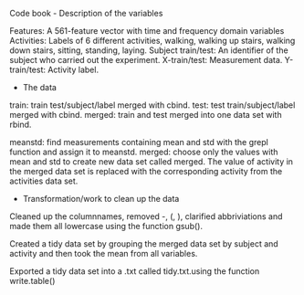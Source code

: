 Code book - Description of the variables

Features: A 561-feature vector with time and frequency domain variables
Activities: Labels of 6 different activities, walking, walking up
stairs, walking down stairs, sitting, standing, laying. Subject
train/test: An identifier of the subject who carried out the experiment.
X-train/test: Measurement data. Y-train/test: Activity label.

-   The data

train: train test/subject/label merged with cbind. test: test
train/subject/label merged with cbind. merged: train and test merged
into one data set with rbind.

meanstd: find measurements containing mean and std with the grepl
function and assign it to meanstd. merged: choose only the values with
mean and std to create new data set called merged. The value of activity
in the merged data set is replaced with the corresponding activity from
the activities data set.

-   Transformation/work to clean up the data

Cleaned up the columnnames, removed -, (, ), clarified abbriviations and
made them all lowercase using the function gsub().

Created a tidy data set by grouping the merged data set by subject and
activity and then took the mean from all variables.

Exported a tidy data set into a .txt called tidy.txt.using the function
write.table()
